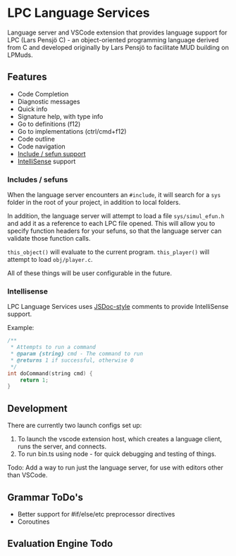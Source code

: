 # LPC Language Services

Language server and VSCode extension that provides language support for LPC (Lars Pensjö C) - an object-oriented programming language derived from C and developed originally by Lars Pensjö to facilitate MUD building on LPMuds.

## Features

-   Code Completion
-   Diagnostic messages
-   Quick info
-   Signature help, with type info
-   Go to definitions (f12)
-   Go to implementations (ctrl/cmd+f12)
-   Code outline
-   Code navigation
-   [Include / sefun support](#includes--sefuns)
-   [IntelliSense](#intellisense) support

### Includes / sefuns

When the language server encounters an `#include`, it will search for a `sys` folder in the root of your project, in addition to local folders.

In addition, the language server will attempt to load a file `sys/simul_efun.h` and add it as a reference to each LPC file opened. This will allow you to specify function headers for your sefuns, so that the language server can validate those function calls.

`this_object()` will evaluate to the current program.
`this_player()` will attempt to load `obj/player.c`.

All of these things will be user configurable in the future.

### Intellisense

LPC Language Services uses [JSDoc-style](https://www.typescriptlang.org/docs/handbook/jsdoc-supported-types.html) comments to provide IntelliSense support.

Example:

```c
/**
 * Attempts to run a command
 * @param {string} cmd - The command to run
 * @returns 1 if successful, otherwise 0
 */
int doCommand(string cmd) {
    return 1;
}
```

## Development

There are currently two launch configs set up:

1. To launch the vscode extension host, which creates a language client, runs the server, and connects.
2. To run bin.ts using node - for quick debugging and testing of things.

Todo: Add a way to run just the language server, for use with editors other than VSCode.

## Grammar ToDo's

-   Better support for #if/else/etc preprocessor directives
-   Coroutines

## Evaluation Engine Todo
